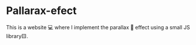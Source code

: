 # Pallarax-efect
This is a website 💻 where I implement the parallax 👀 effect using a small JS library🟨.
